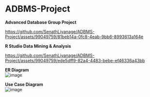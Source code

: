 # ADBMS-Project
<b>Advanced Database Group Project</b>

https://github.com/SenathLiyanage/ADBMS-Project/assets/99049759/81beb14a-0fc8-4eab-9bb6-8993613a164e

<b>R Studio Data Mining & Analysis</b>

https://github.com/SenathLiyanage/ADBMS-Project/assets/99049759/ede5dff9-82a4-4483-bebe-ef46336a43bb

<b>ER Diagram</b><br>
![image](https://github.com/SenathLiyanage/ADBMS-Project/assets/99049759/eb0b6d5a-a6a6-47ee-9f22-69f5d7ab177a)

<b>Use Case Diagram</b><br>
![image](https://github.com/SenathLiyanage/ADBMS-Project/assets/99049759/66b5dcbc-7347-431a-a22f-dd0a09ad4bb6)
